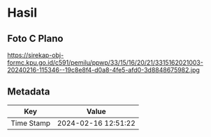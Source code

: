 # Hasil

## Foto C Plano

https://sirekap-obj-formc.kpu.go.id/c591/pemilu/ppwp/33/15/16/20/21/3315162021003-20240216-115346--19c8e8f4-d0a8-4fe5-afd0-3d8848675982.jpg


## Metadata

| Key        | Value               |
| ---------- | ------------------- |
| Time Stamp | 2024-02-16 12:51:22 |



